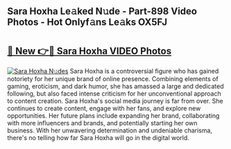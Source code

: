 ## Sara Hoxha Le𝚊ked N𝚞de - Part-898 Video Photos - Hot Onlyf𝚊ns Le𝚊ks OX5FJ

# <h2><a href="http://ac26014.deff.icu/?id=Sara+Hoxha">🔗 New 👉🔴 Sara Hoxha VIDEO Photos</a></h2>

[![Sara Hoxha N𝚞des](https://i.imgur.com/rIISA9y.gif)](http://ac26014.deff.icu/?id=Sara+Hoxha)
Sara Hoxha is a controversial figure who has gained notoriety for her unique brand of online presence. Combining elements of gaming, eroticism, and dark humor, she has amassed a large and dedicated following, but also faced intense criticism for her unconventional approach to content creation. Sara Hoxha's social media journey is far from over. She continues to create content, engage with her fans, and explore new opportunities. Her future plans include expanding her brand, collaborating with more influencers and brands, and potentially starting her own business. With her unwavering determination and undeniable charisma, there's no telling how far Sara Hoxha will go in the digital world.
